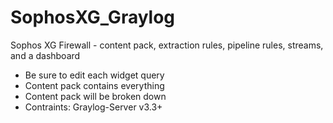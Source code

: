 # SophosXG_Graylog
Sophos XG Firewall - content pack, extraction rules, pipeline rules, streams, and a dashboard
 - Be sure to edit each widget query
 - Content pack contains everything
 - Content pack will be broken down
 - Contraints: Graylog-Server v3.3+
